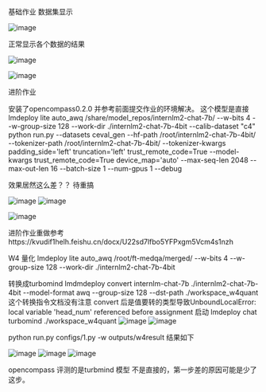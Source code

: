 基础作业
数据集显示

![image](https://github.com/ZPfree/homework/assets/16116418/ac706ca2-5b7a-4e46-8a9a-01ec54e3654f)

正常显示各个数据的结果

![image](https://github.com/ZPfree/homework/assets/16116418/e3644316-ed89-4419-8c5a-be12a39c1b28)


![image](https://github.com/ZPfree/homework/assets/16116418/42dc882b-8d56-47d1-9e1c-4771bc45af51)


进阶作业





安装了opencompass0.2.0 并参考前面提交作业的环境解决。
这个模型是直接lmdeploy lite auto_awq  /share/model_repos/internlm2-chat-7b/ --w-bits 4 --w-group-size 128 --work-dir ./internlm2-chat-7b-4bit --calib-dataset "c4"
python run.py --datasets ceval_gen --hf-path  /root/internlm2-chat-7b-4bit/ --tokenizer-path /root/internlm2-chat-7b-4bit/ --tokenizer-kwargs padding_side='left' truncation='left' trust_remote_code=True --model-kwargs trust_remote_code=True device_map='auto' --max-seq-len 2048 --max-out-len 16 --batch-size 1 --num-gpus 1 --debug

效果居然这么差？？ 待重搞

![image](https://github.com/ZPfree/homework/assets/16116418/b508873b-28b8-4cdd-9930-1868b159aba5)
![image](https://github.com/ZPfree/homework/assets/16116418/3865a2af-5111-483e-ae5a-e2358858df51)

![image](https://github.com/ZPfree/homework/assets/16116418/d57389b2-3640-40e3-bd97-695c52c5e85a)

进阶作业重做参考https://kvudif1helh.feishu.cn/docx/U22sd7lfbo5YFPxgm5Vcm4s1nzh

W4 量化
lmdeploy lite auto_awq  /root/ft-medqa/merged/ --w-bits 4 --w-group-size 128 --work-dir  ./internlm2-chat-7b-4bit

转换成turbomind
lmdmdeploy convert internlm-chat-7b ./internlm2-chat-7b-4bit --model-format awq --group-size 128 --dst-path ./workspace_w4quant
这个转换指令文档没有注意 convert 后是值要转的类型导致UnboundLocalError: local variable 'head_num' referenced before assignment
启动
lmdeploy chat turbomind ./workspace_w4quant
![image](https://github.com/ZPfree/homework/assets/16116418/69ed62e0-221d-4b1f-8c59-35d976a80c74)
![image](https://github.com/ZPfree/homework/assets/16116418/74631903-3c27-4754-bd15-402b8b66a3a2)

python run.py configs/1.py -w outputs/w4result
结果如下

![image](https://github.com/ZPfree/homework/assets/16116418/bfec315c-73d5-44f5-99f8-9653d4039e87)
![image](https://github.com/ZPfree/homework/assets/16116418/a31216c4-c78d-4dab-a915-d10c76170a6d)
![image](https://github.com/ZPfree/homework/assets/16116418/16c44eb5-d91f-4697-b8d9-74962a343c76)


opencompass 评测的是turbmind 模型 不是直接的，第一步差的原因可能是少了这步。
